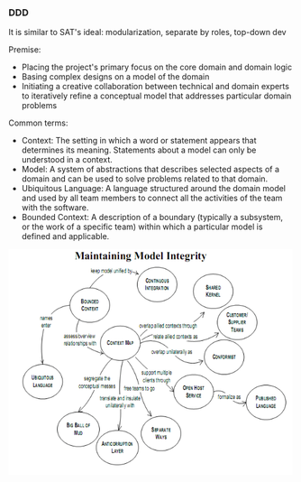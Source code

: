 ### DDD

It is similar to SAT's ideal: modularization, separate by roles, top-down dev

Premise:

- Placing the project's primary focus on the core domain and domain logic
- Basing complex designs on a model of the domain
- Initiating a creative collaboration between technical and domain experts to
iteratively refine a conceptual model that addresses particular domain problems

Common terms:

- Context: The setting in which a word or statement appears that determines its
meaning. Statements about a model can only be understood in a context.
- Model: A system of abstractions that describes selected aspects of a domain
and can be used to solve problems related to that domain.
- Ubiquitous Language: A language structured around the domain model and used by
all team members to connect all the activities of the team with the software.
- Bounded Context: A description of a boundary (typically a subsystem, or the
work of a specific team) within which a particular model is defined and
applicable.

![](Maintaining_Model_Integrity.png)

